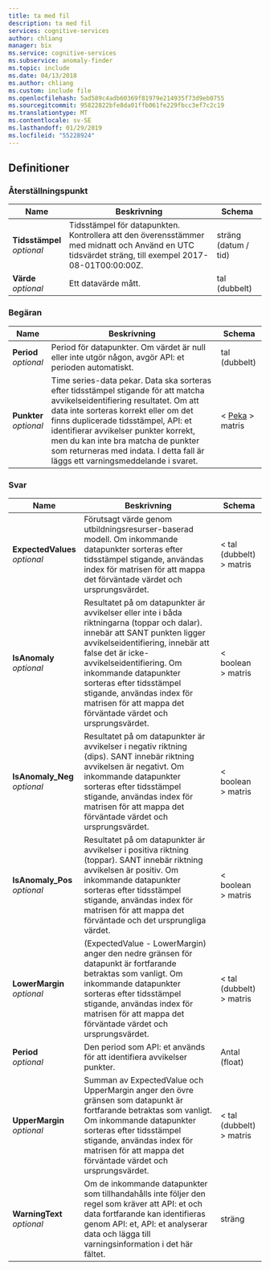 ```yaml
---
title: ta med fil
description: ta med fil
services: cognitive-services
author: chliang
manager: bix
ms.service: cognitive-services
ms.subservice: anomaly-finder
ms.topic: include
ms.date: 04/13/2018
ms.author: chliang
ms.custom: include file
ms.openlocfilehash: 5ad589c4adb60369f81979e214935f73d9eb0755
ms.sourcegitcommit: 95822822bfe8da01ffb061fe229fbcc3ef7c2c19
ms.translationtype: MT
ms.contentlocale: sv-SE
ms.lasthandoff: 01/29/2019
ms.locfileid: "55228924"
---
```

<a name="definitions"></a>
## <a name="definitions"></a>Definitioner

<a name="point"></a>
### <a name="point"></a>Återställningspunkt

|Name|Beskrivning|Schema|
|---|---|---|
|**Tidsstämpel**  <br>*optional*|Tidsstämpel för datapunkten. Kontrollera att den överensstämmer med midnatt och Använd en UTC tidsvärdet sträng, till exempel 2017-08-01T00:00:00Z.|sträng (datum / tid)|
|**Värde**  <br>*optional*|Ett datavärde mått.|tal (dubbelt)|


<a name="request"></a>
### <a name="request"></a>Begäran

|Name|Beskrivning|Schema|
|---|---|---|
|**Period**  <br>*optional*|Period för datapunkter. Om värdet är null eller inte utgör någon, avgör API: et perioden automatiskt.|tal (dubbelt)|
|**Punkter**  <br>*optional*|Time series-data pekar. Data ska sorteras efter tidsstämpel stigande för att matcha avvikelseidentifiering resultatet. Om att data inte sorteras korrekt eller om det finns duplicerade tidsstämpel, API: et identifierar avvikelser punkter korrekt, men du kan inte bra matcha de punkter som returneras med indata. I detta fall är läggs ett varningsmeddelande i svaret.|< [Peka](#point) > matris|


<a name="response"></a>
### <a name="response"></a>Svar

|Name|Beskrivning|Schema|
|---|---|---|
|**ExpectedValues**  <br>*optional*|Förutsagt värde genom utbildningsresurser-baserad modell. Om inkommande datapunkter sorteras efter tidsstämpel stigande, användas index för matrisen för att mappa det förväntade värdet och ursprungsvärdet.|< tal (dubbelt) > matris|
|**IsAnomaly**  <br>*optional*|Resultatet på om datapunkter är avvikelser eller inte i båda riktningarna (toppar och dalar). innebär att SANT punkten ligger avvikelseidentifiering, innebär att false det är icke-avvikelseidentifiering. Om inkommande datapunkter sorteras efter tidsstämpel stigande, användas index för matrisen för att mappa det förväntade värdet och ursprungsvärdet.|< boolean > matris|
|**IsAnomaly_Neg**  <br>*optional*|Resultatet på om datapunkter är avvikelser i negativ riktning (dips). SANT innebär riktning avvikelsen är negativt. Om inkommande datapunkter sorteras efter tidsstämpel stigande, användas index för matrisen för att mappa det förväntade värdet och ursprungsvärdet.|< boolean > matris|
|**IsAnomaly_Pos**  <br>*optional*|Resultatet på om datapunkter är avvikelser i positiva riktning (toppar). SANT innebär riktning avvikelsen är positiv. Om inkommande datapunkter sorteras efter tidsstämpel stigande, användas index för matrisen för att mappa det förväntade och det ursprungliga värdet.|< boolean > matris|
|**LowerMargin**  <br>*optional*|(ExpectedValue - LowerMargin) anger den nedre gränsen för datapunkt är fortfarande betraktas som vanligt. Om inkommande datapunkter sorteras efter tidsstämpel stigande, användas index för matrisen för att mappa det förväntade värdet och ursprungsvärdet.|< tal (dubbelt) > matris|
|**Period**  <br>*optional*|Den period som API: et används för att identifiera avvikelser punkter.|Antal (float)|
|**UpperMargin**  <br>*optional*|Summan av ExpectedValue och UpperMargin anger den övre gränsen som datapunkt är fortfarande betraktas som vanligt. Om inkommande datapunkter sorteras efter tidsstämpel stigande, användas index för matrisen för att mappa det förväntade värdet och ursprungsvärdet.|< tal (dubbelt) > matris|
|**WarningText**  <br>*optional*|Om de inkommande datapunkter som tillhandahålls inte följer den regel som kräver att API: et och data fortfarande kan identifieras genom API: et, API: et analyserar data och lägga till varningsinformation i det här fältet.|sträng|



